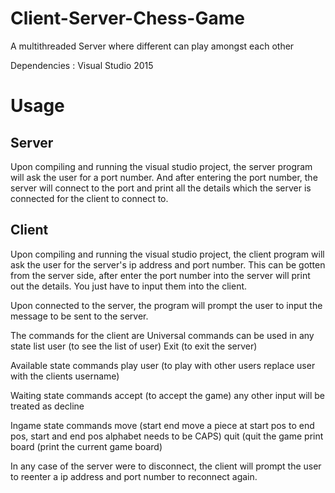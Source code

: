 # Client-Server-Chess-Game
A multithreaded Server where different can play amongst each other

Dependencies : Visual Studio 2015

# Usage

## Server

Upon compiling and running the visual studio project, the server program
will ask the user for a port number. And after entering the port number,
the server will connect to the port and print all the details which the
server is connected for the client to connect to.

## Client

Upon compiling and running the visual studio project, the client program
will ask the user for the server's ip address and port number. This can
be gotten from the server side, after enter the port number into the
server will print out the details. You just have to input them into the
client.

Upon connected to the server, the program will prompt the user to input
the message to be sent to the server.

The commands for the client are
Universal commands can be used in any state
list user	 (to see the list of user)
Exit 	         (to exit the server)

Available state commands
play user 	(to play with other users replace user with the clients username)

Waiting state commands
accept	        (to accept the game)
any other input will be treated as decline

Ingame state commands
move            (start end move a piece at start pos to end pos, start and end pos alphabet needs to be CAPS)
quit	    	(quit the game
print board 	(print the current game board)

In any case of the server were to disconnect, the client will prompt the
user to reenter a ip address and port number to reconnect again.
